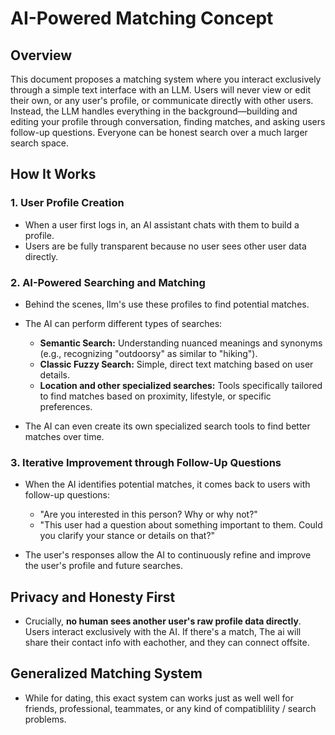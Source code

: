 # AI-Powered Matching Concept

## Overview

This document proposes a matching system where you interact exclusively through a simple text interface with an LLM. Users will never view or edit their own, or any user's profile, or communicate directly with other users. Instead, the LLM handles everything in the background—building and editing your profile through conversation, finding matches, and asking users follow-up questions. Everyone can be honest search over a much larger search space.

## How It Works

### 1. User Profile Creation

* When a user first logs in, an AI assistant chats with them to build a profile.
* Users are be fully transparent because no user sees other user data directly.

### 2. AI-Powered Searching and Matching

* Behind the scenes, llm's use these profiles to find potential matches.
* The AI can perform different types of searches:

  * **Semantic Search:** Understanding nuanced meanings and synonyms (e.g., recognizing "outdoorsy" as similar to "hiking").
  * **Classic Fuzzy Search:** Simple, direct text matching based on user details.
  * **Location and other specialized searches:** Tools specifically tailored to find matches based on proximity, lifestyle, or specific preferences.
* The AI can even create its own specialized search tools to find better matches over time.

### 3. Iterative Improvement through Follow-Up Questions

* When the AI identifies potential matches, it comes back to users with follow-up questions:

  * "Are you interested in this person? Why or why not?"
  * "This user had a question about something important to them. Could you clarify your stance or details on that?"
* The user's responses allow the AI to continuously refine and improve the user's profile and future searches.

## Privacy and Honesty First

* Crucially, **no human sees another user's raw profile data directly**. Users interact exclusively with the AI. If there's a match, The ai will share their contact info with eachother, and they can connect offsite.

## Generalized Matching System

* While for dating, this exact system can works just as well well for friends, professional, teammates, or any kind of compatiblility / search problems.
